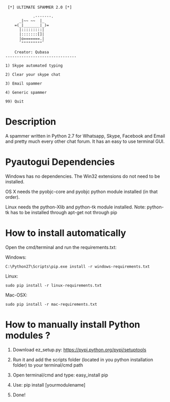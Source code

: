 ```
 [*] ULTIMATE SPAMMER 2.0 [*]

            .-------.
      _|~~ ~~  |_
    =(_|_______|_)=
      |:::::::::|
      |:::::::[]|
      |o=======.|
      `"""""""""`

    Creator: Qubasa
-------------------------------

1) Skype automated typing 

2) Clear your skype chat

3) Email spammer

4) Generic spammer

99) Quit
```

# Description
A spammer written in Python 2.7 for Whatsapp, Skype, Facebook and Email and pretty much every other chat forum.
It has an easy to use terminal GUI.

# Pyautogui Dependencies
Windows has no dependencies. The Win32 extensions do not need to be installed.

OS X needs the pyobjc-core and pyobjc python module installed (in that order).

Linux needs the python-Xlib and python-tk module installed.
Note: python-tk has to be installed through apt-get not through pip

# How to install automatically
Open the cmd/terminal and run the requirements.txt:

Windows: 
```
C:\Python27\Scripts\pip.exe install -r windows-requirements.txt
```

Linux: 
```
sudo pip install -r linux-requirements.txt
```

Mac-OSX:
```
sudo pip install -r mac-requirements.txt
```

# How to manually install Python modules ?
1) Download ez_setup.py: https://pypi.python.org/pypi/setuptools

2) Run it and add the scripts folder (located in you python installation folder) to your terminal/cmd path

3) Open terminal/cmd and type: easy_install pip

4) Use: pip install [yourmodulename]

5) Done!
